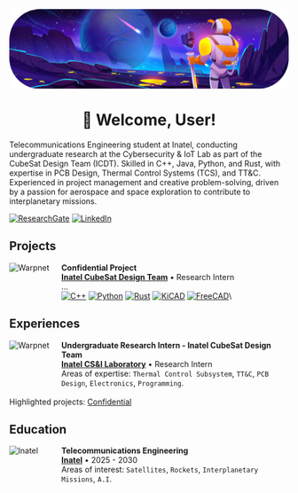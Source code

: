 <img src="https://raw.githubusercontent.com/RodrigoCAndrade/RodrigoCAndrade/refs/heads/main/banner.png" alt="illustration of a computer" align="center">

<h1 align="center">👾 Welcome, User!</h1>

<p align="left"> 
  Telecommunications Engineering student at Inatel, conducting undergraduate research at the Cybersecurity & IoT Lab as part of the CubeSat Design Team (ICDT). Skilled in C++, Java, Python, and Rust, with expertise in PCB Design, Thermal Control Systems (TCS), and TT&C. Experienced in project management and creative problem-solving, driven by a passion for aerospace and space exploration to contribute to interplanetary missions.
</p>

[![ResearchGate](https://img.shields.io/badge/ResearchGate-40ba9b?logo=researchgate&logoColor=fff)](https://www.researchgate.net/profile/Rodrigo-Andrade-38)
[![LinkedIn](https://custom-icon-badges.demolab.com/badge/LinkedIn-0A66C2?logo=linkedin-white&logoColor=fff)](https://www.linkedin.com/in/rodrigo-de-carvalho-andrade)


## Projects

[<img align="left" height="94px" width="94px" alt="Warpnet" src="https://d2q79iu7y748jz.cloudfront.net/s/_squarelogo/256x256/da3e8c82137a3c14835e7f4a6ab2623e"/>](https://github.com/ICDT-Inatel-Cubesat-Design-Team/)

**Confidential Project** \
[**Inatel CubeSat Design Team**](https://github.com/ICDT-Inatel-Cubesat-Design-Team/) • Research Intern \
...
<br/>
[![C++](https://img.shields.io/badge/C++-%2300599C.svg?logo=c%2B%2B&logoColor=white)](#)
[![Python](https://img.shields.io/badge/Python-3776AB?logo=python&logoColor=fff)](#)
[![Rust](https://img.shields.io/badge/Rust-%23000000.svg?e&logo=rust&logoColor=white)](#)
[![KiCAD](https://img.shields.io/badge/KiCAD-1b2b63?logo=kicad&logoColor=fff)](#)
[![FreeCAD](https://img.shields.io/badge/FreeCAD-cb333b?logo=freecad&logoColor=fff)](#)\

## Experiences

[<img border-radius="5px" align="left" height="94px" width="94px" alt="Warpnet" src="https://avatars.githubusercontent.com/u/129970673?s=200&v=4"/>](https://inatel.br/csilab/teams/cubesat-design-team)

**Undergraduate Research Intern - Inatel CubeSat Design Team** \
[**Inatel CS&I Laboratory**](https://inatel.br/csilab/teams/cubesat-design-team) • Research Intern \
Areas of expertise: `Thermal Control Subsystem`, `TT&C`, `PCB Design`, `Electronics`, `Programming`.\
<br/>
Highlighted projects: [Confidential](#)
<br/>

## Education

[<img border-radius="5px" align="left" height="94px" width="94px" alt="Inatel" src="https://d2q79iu7y748jz.cloudfront.net/s/_squarelogo/256x256/da3e8c82137a3c14835e7f4a6ab2623e"/>](https://inatel.br/home/)

**Telecommunications Engineering** \
[**Inatel**](https://inatel.br/home) • 2025 - 2030 \
Areas of interest: `Satellites`, `Rockets`, `Interplanetary Missions`, `A.I`.
